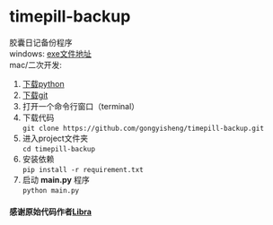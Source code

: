 # timepill-backup
胶囊日记备份程序  
windows: [exe文件地址](https://github.com/gongyisheng/timepill-backup/releases/download/0.1.0/timepill-backup.exe)  
mac/二次开发:   
1. [下载python](https://www.python.org/)
2. [下载git](https://git-scm.com/downloads)
3. 打开一个命令行窗口（terminal）
4. 下载代码   
   `git clone https://github.com/gongyisheng/timepill-backup.git`
5. 进入project文件夹  
   `cd timepill-backup`
6. 安装依赖  
   `pip install -r requirement.txt`
7. 启动 **main.py** 程序  
   `python main.py`
   
#### 感谢原始代码作者[Libra](http://www.timepill.net/people/100699220)